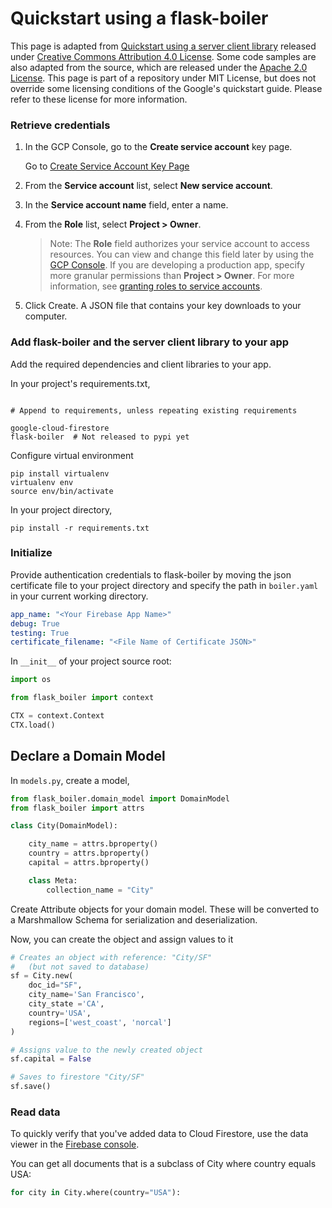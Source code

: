 # Quickstart using a flask-boiler

This page is adapted from [Quickstart using a server client library](https://cloud.google.com/firestore/docs/quickstart-servers)
 released under [Creative Commons Attribution 4.0 License](https://creativecommons.org/licenses/by/4.0/). 
 Some code samples are also adapted from the source, 
 which are released under the [Apache 2.0 License](https://www.apache.org/licenses/LICENSE-2.0). 
 This page is part of a repository under MIT License, 
 but does not override some licensing conditions of
 the Google's quickstart guide. 
 Please refer to these license for more information.  

### Retrieve credentials 

1. In the GCP Console, go to the **Create service account** key page.

    Go to [Create Service Account Key Page](https://console.cloud.google.com/apis/credentials/serviceaccountkey?_ga=2.86663898.-378732223.1566339304)

2. From the **Service account** list, select **New service account**.

3. In the **Service account name** field, enter a name.

4. From the **Role** list, select **Project > Owner**.

    > Note: The **Role** field authorizes your service account to access resources. You can view and change this field later by using the [GCP Console](https://console.cloud.google.com/?_ga=2.81399125.-378732223.1566339304). If you are developing a production app, specify more granular permissions than **Project > Owner**. For more information, see [granting roles to service accounts](https://cloud.google.com/iam/docs/granting-roles-to-service-accounts).

5. Click Create. A JSON file that contains your key downloads to your computer.


 
### Add flask-boiler and the server client library to your app

Add the required dependencies and client libraries to your app.

In your project's requirements.txt, 

```

# Append to requirements, unless repeating existing requirements

google-cloud-firestore
flask-boiler  # Not released to pypi yet 
```

Configure virtual environment 
```
pip install virtualenv
virtualenv env
source env/bin/activate
```

In your project directory, 

```pip install -r requirements.txt```

### Initialize

Provide authentication credentials to flask-boiler by moving the json certificate file 
to your project directory and specify the path in ```boiler.yaml``` 
in your current working directory. 

```yaml
app_name: "<Your Firebase App Name>"
debug: True
testing: True
certificate_filename: "<File Name of Certificate JSON>"

```


In ```__init__``` of your project source root: 
```python
import os

from flask_boiler import context

CTX = context.Context
CTX.load()
```

## Declare a Domain Model

In ```models.py```, create a model, 

```python
from flask_boiler.domain_model import DomainModel
from flask_boiler import attrs

class City(DomainModel):

    city_name = attrs.bproperty()
    country = attrs.bproperty()
    capital = attrs.bproperty()

    class Meta:
        collection_name = "City"
```

Create Attribute objects for your domain model. 
These will be converted to a Marshmallow Schema 
for serialization and deserialization. 

Now, you can create the object and assign values to it 

```python
# Creates an object with reference: "City/SF" 
#   (but not saved to database)
sf = City.new(
    doc_id="SF", 
    city_name='San Francisco', 
    city_state ='CA', 
    country='USA', 
    regions=['west_coast', 'norcal']
)        

# Assigns value to the newly created object 
sf.capital = False

# Saves to firestore "City/SF" 
sf.save()
```

### Read data

To quickly verify that you've added data to Cloud Firestore, 
use the data viewer in the [Firebase console](https://console.firebase.google.com/project/_/database/firestore/data).

You can get all documents that is a subclass of City where country equals USA: 
```python
for city in City.where(country="USA"):
```

